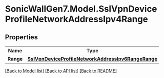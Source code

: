 # SonicWallGen7.Model.SslVpnDeviceProfileNetworkAddressIpv4Range

## Properties

Name | Type | Description | Notes
------------ | ------------- | ------------- | -------------
**Range** | [**SslVpnDeviceProfileNetworkAddressIpv6RangeRange**](SslVpnDeviceProfileNetworkAddressIpv6RangeRange.md) |  | [optional] 

[[Back to Model list]](../README.md#documentation-for-models) [[Back to API list]](../README.md#documentation-for-api-endpoints) [[Back to README]](../README.md)

